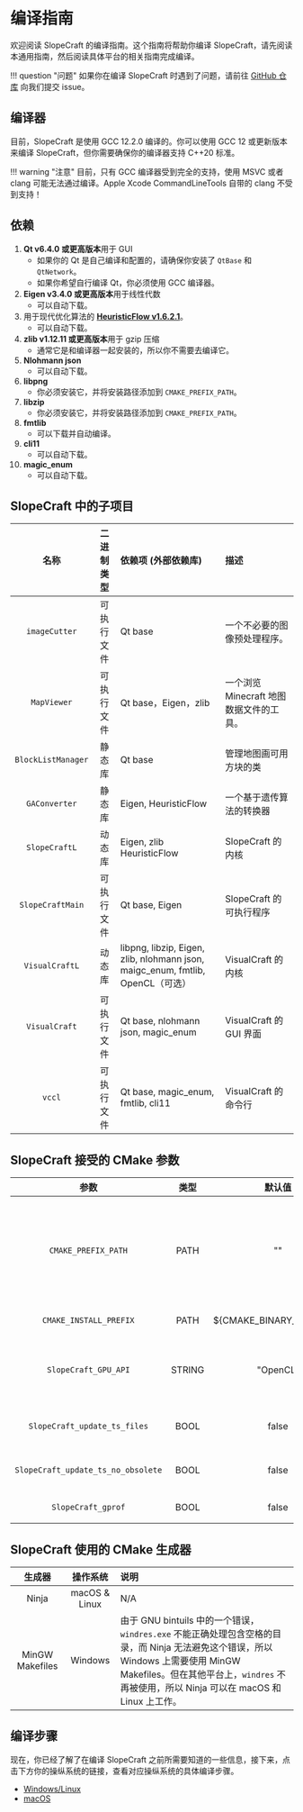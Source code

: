# 编译指南

欢迎阅读 SlopeCraft 的编译指南。这个指南将帮助你编译 SlopeCraft，请先阅读本通用指南，然后阅读具体平台的相关指南完成编译。

!!! question "问题"
    如果你在编译 SlopeCraft 时遇到了问题，请前往 [GitHub 仓库](https://github.com/SlopeCraft/SlopeCraft/issues) 向我们提交 issue。

## 编译器

目前，SlopeCraft 是使用 GCC 12.2.0 编译的。你可以使用 GCC 12 或更新版本来编译 SlopeCraft，但你需要确保你的编译器支持 C++20 标准。

!!! warning "注意"
    目前，只有 GCC 编译器受到完全的支持，使用 MSVC 或者 clang 可能无法通过编译。Apple Xcode CommandLineTools 自带的 clang 不受到支持！

## 依赖

1. **Qt v6.4.0 或更高版本**用于 GUI
    - 如果你的 Qt 是自己编译和配置的，请确保你安装了 `QtBase` 和 `QtNetwork`。
    - 如果你希望自行编译 Qt，你必须使用 GCC 编译器。
2. **Eigen v3.4.0 或更高版本**用于线性代数
     - 可以自动下载。
3. 用于现代优化算法的 [**HeuristicFlow v1.6.2.1**](https://github.com/ToKiNoBug/HeuristicFlow)。
     - 可以自动下载。
4. **zlib v1.12.11 或更高版本**用于 gzip 压缩
     - 通常它是和编译器一起安装的，所以你不需要去编译它。
5. **Nlohmann json**
     - 可以自动下载。
6. **libpng**
     - 你必须安装它，并将安装路径添加到 `CMAKE_PREFIX_PATH`。
7. **libzip**
     - 你必须安装它，并将安装路径添加到 `CMAKE_PREFIX_PATH`。
8. **fmtlib**
     - 可以下载并自动编译。
9. **cli11**
     - 可以自动下载。
10. **magic_enum**
     - 可以自动下载。

## SlopeCraft 中的子项目

|        名称        | 二进制类型 | 依赖项 (外部依赖库)                                                            | 描述                                    |
| :----------------: | :--------: | :----------------------------------------------------------------------------- | :-------------------------------------- |
|   `imageCutter`    | 可执行文件 | Qt base                                                                        | 一个不必要的图像预处理程序。            |
|    `MapViewer`     | 可执行文件 | Qt base，Eigen，zlib                                                           | 一个浏览 Minecraft 地图数据文件的工具。 |
| `BlockListManager` |   静态库   | Qt base                                                                        | 管理地图画可用方块的类                  |
|   `GAConverter`    |   静态库   | Eigen, HeuristicFlow                                                           | 一个基于遗传算法的转换器                |
|   `SlopeCraftL`    |   动态库   | Eigen, zlib HeuristicFlow                                                      | SlopeCraft 的内核                       |
|  `SlopeCraftMain`  | 可执行文件 | Qt base, Eigen                                                                 | SlopeCraft 的可执行程序                 |
|   `VisualCraftL`   |   动态库   | libpng, libzip, Eigen, zlib, nlohmann json, maigc_enum, fmtlib, OpenCL（可选） | VisualCraft 的内核                      |
|   `VisualCraft`    | 可执行文件 | Qt base, nlohmann json, magic_enum                                             | VisualCraft 的 GUI 界面                 |
|       `vccl`       | 可执行文件 | Qt base, magic_enum, fmtlib, cli11                                             | VisualCraft 的命令行                    |

## SlopeCraft 接受的 CMake 参数

|                参数                |  类型  |           默认值            | 说明                                                                           |
| :--------------------------------: | :----: | :-------------------------: | :----------------------------------------------------------------------------- |
|        `CMAKE_PREFIX_PATH`         |  PATH  |             ""              | 告诉 cmake 在哪里可以找到 Qt、zlib、libpng、libzip 和 GPU api sdk（如 OpenCL） |
|       `CMAKE_INSTALL_PREFIX`       |  PATH  | ${CMAKE_BINARY_DIR}/install | 在哪里安装 SlopeCraft。                                                        |
|        `SlopeCraft_GPU_API`        | STRING |          "OpenCL"           | 用于计算的 API。有效值 : OpenCL, None. 可能支持 Metal。                        |
|    `SlopeCraft_update_ts_files`    |  BOOL  |            false            | 是否在构建前更新 ts 文件。                                                     |
| `SlopeCraft_update_ts_no_obsolete` |  BOOL  |            false            | 从 ts 文件中删除过时的翻译。                                                   |
|         `SlopeCraft_gprof`         |  BOOL  |            false            | 用 gprof 分析性能。                                                            |

## SlopeCraft 使用的 CMake 生成器

|     生成器      |   操作系统    | 说明                                                                                                                                                                                                                          |
| :-------------: | :-----------: | :---------------------------------------------------------------------------------------------------------------------------------------------------------------------------------------------------------------------------- |
|      Ninja      | macOS & Linux | N/A                                                                                                                                                                                                                           |
| MinGW Makefiles |    Windows    | 由于 GNU bintuils 中的一个错误，`windres.exe` 不能正确处理包含空格的目录，而 Ninja 无法避免这个错误，所以 Windows 上需要使用 MinGW Makefiles。但在其他平台上，`windres` 不再被使用，所以 Ninja 可以在 macOS 和 Linux 上工作。 |

## 编译步骤

现在，你已经了解了在编译 SlopeCraft 之前所需要知道的一些信息，接下来，点击下方你的操纵系统的链接，查看对应操纵系统的具体编译步骤。

- [Windows/Linux](Windows-Linux.md)
- [macOS](macOS.md)
